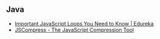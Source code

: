 ## Java
- [Important JavaScript Loops You Need to Know | Edureka](https://www.google.com/amp/s/www.edureka.co/blog/javascript-loops/amp/)
- [JSCompress - The JavaScript Compression Tool](https://jscompress.com/)
